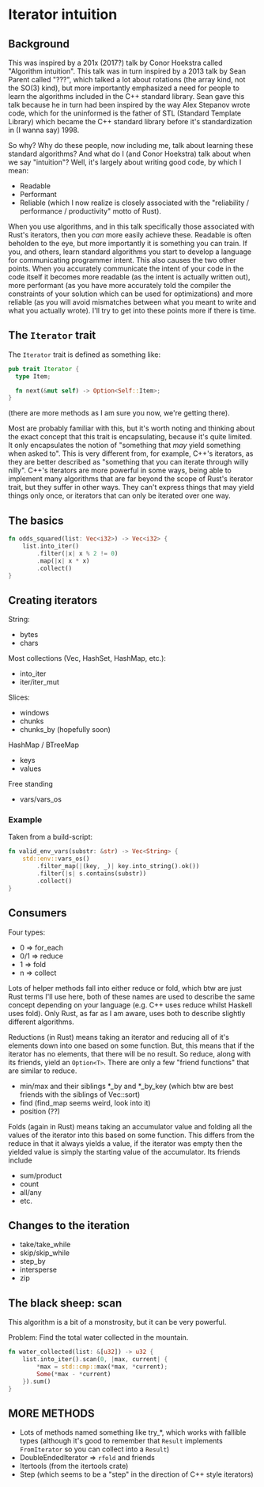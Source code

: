 # Iterator intuition

## Background
This was inspired by a 201x (2017?) talk by Conor Hoekstra called "Algorithm intuition". This talk was in turn inspired by a 2013 talk by Sean Parent called "???", which talked a lot about rotations (the array kind, not the SO(3) kind), but more importantly emphasized a need for people to learn the algorithms included in the C++ standard library. Sean gave this talk because he in turn had been inspired by the way Alex Stepanov wrote code, which for the uninformed is the father of STL (Standard Template Library) which became the C++ standard library before it's standardization in (I wanna say) 1998.

So why? Why do these people, now including me, talk about learning these standard algorithms? And what do I (and Conor Hoekstra) talk about when we say "intuition"? Well, it's largely about writing good code, by which I mean:
- Readable
- Performant
- Reliable
(which I now realize is closely associated with the "reliability / performance / productivity" motto of Rust).

When you use algorithms, and in this talk specifically those associated with Rust's iterators, then you _can_ more easily achieve these. Readable is often beholden to the eye, but more importantly it is something you can train. If you, and others, learn standard algorithms you start to develop a language for communicating programmer intent. This also causes the two other points. When you accurately communicate the intent of your code in the code itself it becomes more readable (as the intent is actually written out), more performant (as you have more accurately told the compiler the constraints of your solution which can be used for optimizations) and more reliable (as you will avoid mismatches between what you meant to write and what you actually wrote). I'll try to get into these points more if there is time.

## The `Iterator` trait
The `Iterator` trait is defined as something like:
```rust
pub trait Iterator {
  type Item;

  fn next(&mut self) -> Option<Self::Item>;
}
```
(there are more methods as I am sure you now, we're getting there).

Most are probably familiar with this, but it's worth noting and thinking about the exact concept that this trait is encapsulating, because it's quite limited. It only encapsulates the notion of "something that _may_ yield something when asked to". This is very different from, for example, C++'s iterators, as they are better described as "something that you can iterate through willy nilly". C++'s iterators are more powerful in some ways, being able to implement many algorithms that are far beyond the scope of Rust's iterator trait, but they suffer in other ways. They can't express things that may yield things only once, or iterators that can only be iterated over one way. 

## The basics

```rust
fn odds_squared(list: Vec<i32>) -> Vec<i32> {
    list.into_iter()
        .filter(|x| x % 2 != 0)
        .map(|x| x * x)
        .collect()
}
```

## Creating iterators
String:
- bytes
- chars

Most collections (Vec, HashSet, HashMap, etc.):
- into_iter
- iter/iter_mut

Slices:
- windows
- chunks
- chunks_by (hopefully soon)

HashMap / BTreeMap
- keys
- values

Free standing
- vars/vars_os

### Example
Taken from a build-script:
```rust
fn valid_env_vars(substr: &str) -> Vec<String> {
    std::env::vars_os()
        .filter_map(|(key, _)| key.into_string().ok())
        .filter(|s| s.contains(substr))
        .collect()
} 
```

## Consumers
Four types:
- 0 => for_each
- 0/1 => reduce
- 1 => fold
- n => collect

Lots of helper methods fall into either reduce or fold, which btw are just Rust terms I'll use here, both of these names are used to describe the same concept depending on your language (e.g. C++ uses reduce whilst Haskell uses fold). Only Rust, as far as I am aware, uses both to describe slightly different algorithms.

Reductions (in Rust) means taking an iterator and reducing all of it's elements down into one based on some function. But, this means that if the iterator has no elements, that there will be no result. So reduce, along with its friends, yield an `Option<T>`. There are only a few "friend functions" that are similar to reduce.
- min/max and their siblings *_by and *_by_key (which btw are best friends with the siblings of Vec::sort)
- find (find_map seems weird, look into it)
- position (??)

Folds (again in Rust) means taking an accumulator value and folding all the values of the iterator into this based on some function. This differs from the reduce in that it always yields a value, if the iterator was empty then the yielded value is simply the starting value of the accumulator. Its friends include
- sum/product
- count
- all/any
- etc.

## Changes to the iteration
- take/take_while
- skip/skip_while
- step_by
- intersperse
- zip

## The black sheep: scan
This algorithm is a bit of a monstrosity, but it can be very powerful.

Problem: Find the total water collected in the mountain.
```rust
fn water_collected(list: &[u32]) -> u32 {
    list.into_iter().scan(0, |max, current| {
        *max = std::cmp::max(*max, *current);
        Some(*max - *current)
    }).sum()
}
```

## MORE METHODS
- Lots of methods named something like try_*, which works with fallible types (although it's good to remember that `Result` implements `FromIterator` so you can collect into a `Result`)
- DoubleEndedIterator => `rfold` and friends
- Itertools (from the itertools crate)
- Step (which seems to be a "step" in the direction of C++ style iterators)
